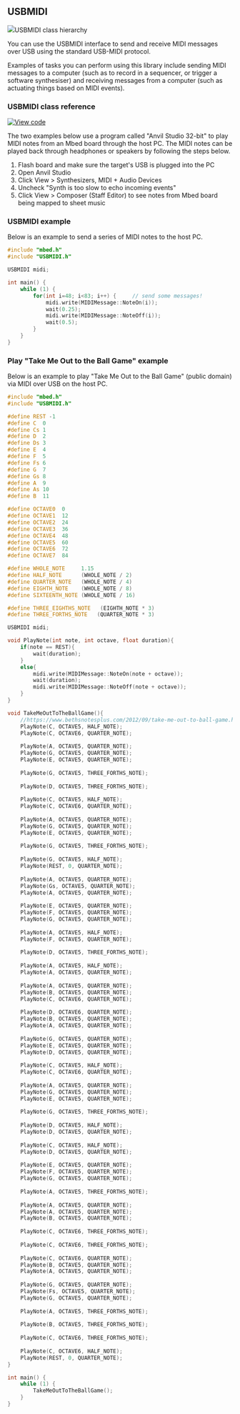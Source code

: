 ## USBMIDI

<span class="images">![](https://os.mbed.com/docs/v5.9/feature-hal-spec-usb-device-doxy/class_u_s_b_m_i_d_i.png)<span>USBMIDI class hierarchy</span></span>

You can use the USBMIDI interface to send and receive MIDI messages over USB using the standard USB-MIDI protocol.

Examples of tasks you can perform using this library include sending MIDI messages to a computer (such as to record in a sequencer, or trigger a software synthesiser) and receiving messages from a computer (such as actuating things based on MIDI events).

### USBMIDI class reference

[![View code](https://www.mbed.com/embed/?type=library)](http://os.mbed.com/docs/v5.9/feature-hal-spec-usb-device-doxy/class_u_s_b_m_i_d_i.html)

The two examples below use a program called "Anvil Studio 32-bit" to play MIDI notes from an Mbed board through the host PC.
The MIDI notes can be played back through headphones or speakers by following the steps below.
1. Flash board and make sure the target's USB is plugged into the PC
2. Open Anvil Studio
3. Click View > Synthesizers, MIDI + Audio Devices
4. Uncheck "Synth is too slow to echo incoming events"
5. Click View > Composer (Staff Editor) to see notes from Mbed board being mapped to sheet music   

### USBMIDI example   
Below is an example to send a series of MIDI notes to the host PC.    

```C++
#include "mbed.h"
#include "USBMIDI.h"

USBMIDI midi;

int main() {             
    while (1) {    
        for(int i=48; i<83; i++) {     // send some messages!
            midi.write(MIDIMessage::NoteOn(i));
            wait(0.25);
            midi.write(MIDIMessage::NoteOff(i));
            wait(0.5);
        }
    }
}
```

### Play "Take Me Out to the Ball Game" example    
Below is an example to play "Take Me Out to the Ball Game" (public domain) via MIDI over USB on the host PC.    
```C++
#include "mbed.h"
#include "USBMIDI.h"

#define REST -1
#define C  0
#define Cs 1
#define D  2
#define Ds 3
#define E  4
#define F  5
#define Fs 6
#define G  7
#define Gs 8
#define A  9
#define As 10
#define B  11

#define OCTAVE0  0
#define OCTAVE1  12
#define OCTAVE2  24
#define OCTAVE3  36
#define OCTAVE4  48
#define OCTAVE5  60
#define OCTAVE6  72
#define OCTAVE7  84

#define WHOLE_NOTE     1.15
#define HALF_NOTE      (WHOLE_NOTE / 2)
#define QUARTER_NOTE   (WHOLE_NOTE / 4)
#define EIGHTH_NOTE    (WHOLE_NOTE / 8)
#define SIXTEENTH_NOTE (WHOLE_NOTE / 16)

#define THREE_EIGHTHS_NOTE   (EIGHTH_NOTE * 3)
#define THREE_FORTHS_NOTE   (QUARTER_NOTE * 3)

USBMIDI midi;

void PlayNote(int note, int octave, float duration){
    if(note == REST){
        wait(duration);
    }
    else{
        midi.write(MIDIMessage::NoteOn(note + octave));
        wait(duration);
        midi.write(MIDIMessage::NoteOff(note + octave));
    }    
}

void TakeMeOutToTheBallGame(){
    //https://www.bethsnotesplus.com/2012/09/take-me-out-to-ball-game.html
    PlayNote(C, OCTAVE5, HALF_NOTE);
    PlayNote(C, OCTAVE6, QUARTER_NOTE);
    
    PlayNote(A, OCTAVE5, QUARTER_NOTE);
    PlayNote(G, OCTAVE5, QUARTER_NOTE);
    PlayNote(E, OCTAVE5, QUARTER_NOTE);
    
    PlayNote(G, OCTAVE5, THREE_FORTHS_NOTE);
    
    PlayNote(D, OCTAVE5, THREE_FORTHS_NOTE);
    
    PlayNote(C, OCTAVE5, HALF_NOTE);
    PlayNote(C, OCTAVE6, QUARTER_NOTE);
    
    PlayNote(A, OCTAVE5, QUARTER_NOTE);
    PlayNote(G, OCTAVE5, QUARTER_NOTE);
    PlayNote(E, OCTAVE5, QUARTER_NOTE);
    
    PlayNote(G, OCTAVE5, THREE_FORTHS_NOTE);
    
    PlayNote(G, OCTAVE5, HALF_NOTE);
    PlayNote(REST, 0, QUARTER_NOTE);
    
    PlayNote(A, OCTAVE5, QUARTER_NOTE);
    PlayNote(Gs, OCTAVE5, QUARTER_NOTE);
    PlayNote(A, OCTAVE5, QUARTER_NOTE);
    
    PlayNote(E, OCTAVE5, QUARTER_NOTE);
    PlayNote(F, OCTAVE5, QUARTER_NOTE);
    PlayNote(G, OCTAVE5, QUARTER_NOTE);
    
    PlayNote(A, OCTAVE5, HALF_NOTE);
    PlayNote(F, OCTAVE5, QUARTER_NOTE);
    
    PlayNote(D, OCTAVE5, THREE_FORTHS_NOTE);
    
    PlayNote(A, OCTAVE5, HALF_NOTE);
    PlayNote(A, OCTAVE5, QUARTER_NOTE);
    
    PlayNote(A, OCTAVE5, QUARTER_NOTE);
    PlayNote(B, OCTAVE5, QUARTER_NOTE);
    PlayNote(C, OCTAVE6, QUARTER_NOTE);
    
    PlayNote(D, OCTAVE6, QUARTER_NOTE);
    PlayNote(B, OCTAVE5, QUARTER_NOTE);
    PlayNote(A, OCTAVE5, QUARTER_NOTE);
    
    PlayNote(G, OCTAVE5, QUARTER_NOTE);
    PlayNote(E, OCTAVE5, QUARTER_NOTE);
    PlayNote(D, OCTAVE5, QUARTER_NOTE);
    
    PlayNote(C, OCTAVE5, HALF_NOTE);
    PlayNote(C, OCTAVE6, QUARTER_NOTE);
    
    PlayNote(A, OCTAVE5, QUARTER_NOTE);
    PlayNote(G, OCTAVE5, QUARTER_NOTE);
    PlayNote(E, OCTAVE5, QUARTER_NOTE);
    
    PlayNote(G, OCTAVE5, THREE_FORTHS_NOTE);
    
    PlayNote(D, OCTAVE5, HALF_NOTE);
    PlayNote(D, OCTAVE5, QUARTER_NOTE);
    
    PlayNote(C, OCTAVE5, HALF_NOTE);
    PlayNote(D, OCTAVE5, QUARTER_NOTE);
    
    PlayNote(E, OCTAVE5, QUARTER_NOTE);
    PlayNote(F, OCTAVE5, QUARTER_NOTE);
    PlayNote(G, OCTAVE5, QUARTER_NOTE);
    
    PlayNote(A, OCTAVE5, THREE_FORTHS_NOTE);
    
    PlayNote(A, OCTAVE5, QUARTER_NOTE);
    PlayNote(A, OCTAVE5, QUARTER_NOTE);
    PlayNote(B, OCTAVE5, QUARTER_NOTE);
    
    PlayNote(C, OCTAVE6, THREE_FORTHS_NOTE);
    
    PlayNote(C, OCTAVE6, THREE_FORTHS_NOTE);
    
    PlayNote(C, OCTAVE6, QUARTER_NOTE);
    PlayNote(B, OCTAVE5, QUARTER_NOTE);
    PlayNote(A, OCTAVE5, QUARTER_NOTE);
    
    PlayNote(G, OCTAVE5, QUARTER_NOTE);
    PlayNote(Fs, OCTAVE5, QUARTER_NOTE);
    PlayNote(G, OCTAVE5, QUARTER_NOTE);
    
    PlayNote(A, OCTAVE5, THREE_FORTHS_NOTE);
    
    PlayNote(B, OCTAVE5, THREE_FORTHS_NOTE);
    
    PlayNote(C, OCTAVE6, THREE_FORTHS_NOTE);
    
    PlayNote(C, OCTAVE6, HALF_NOTE);
    PlayNote(REST, 0, QUARTER_NOTE);
}

int main() {
    while (1) {    
        TakeMeOutToTheBallGame();
    }
}

```
